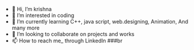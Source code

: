 - 👋 Hi, I’m krishna
- 👻 I’m interested in coding 
- 🌱 I’m currently learning C++, java script, web.designing, Animation, And many more
- 💞️ I’m looking to collaborate on projects and works 
- 📫 How to reach me_ through LinkedIn 
###br
<!---
Zoom10p/Zoom10p is a ✨ special ✨ repository because its `README.md` (this file) appears on your GitHub profile.
You can click the Preview link to take a look at your changes.
--->
